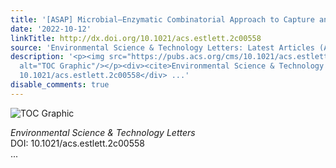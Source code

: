 ```yaml
---
title: '[ASAP] Microbial–Enzymatic Combinatorial Approach to Capture and Release Microplastics'
date: '2022-10-12'
linkTitle: http://dx.doi.org/10.1021/acs.estlett.2c00558
source: 'Environmental Science & Technology Letters: Latest Articles (ACS Publications)'
description: '<p><img src="https://pubs.acs.org/cms/10.1021/acs.estlett.2c00558/asset/images/medium/ez2c00558_0004.gif"
  alt="TOC Graphic"/></p><div><cite>Environmental Science & Technology Letters</cite></div><div>DOI:
  10.1021/acs.estlett.2c00558</div> ...'
disable_comments: true
---
```

<p><img src="https://pubs.acs.org/cms/10.1021/acs.estlett.2c00558/asset/images/medium/ez2c00558_0004.gif" alt="TOC Graphic"/></p><div><cite>Environmental Science & Technology Letters</cite></div><div>DOI: 10.1021/acs.estlett.2c00558</div> ...